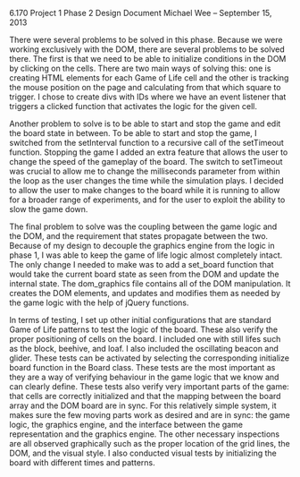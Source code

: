 6.170 Project 1 Phase 2 Design Document
Michael Wee – September 15, 2013

There were several problems to be solved in this phase. Because we were working exclusively with the DOM, there are several problems to be solved there. The first is that we need to be able to initialize conditions in the DOM by clicking on the cells. There are two main ways of solving this: one is creating HTML elements for each Game of Life cell and the other is tracking the mouse position on the page and calculating from that which square to trigger. I chose to create divs with IDs where we have an event listener that triggers a clicked function that activates the logic for the given cell.

Another problem to solve is to be able to start and stop the game and edit the board state in between. To be able to start and stop the game, I switched from the setInterval function to a recursive call of the setTimeout function. Stopping the game I added an extra feature that allows the user to change the speed of the gameplay of the board. The switch to setTimeout was crucial to allow me to change the milliseconds parameter from within the loop as the user changes the time while the simulation plays. I decided to allow the user to make changes to the board while it is running to allow for a broader range of experiments, and for the user to exploit the ability to slow the game down.

The final problem to solve was the coupling between the game logic and the DOM, and the requirement that states propagate between the two. Because of my design to decouple the graphics engine from the logic in phase 1, I was able to keep the game of life logic almost completely intact. The only change I needed to make was to add a set_board function that would take the current board state as seen from the DOM and update the internal state. The dom_graphics file contains all of the DOM manipulation. It creates the DOM elements, and updates and modifies them as needed by the game logic with the help of jQuery functions. 

In terms of testing, I set up other initial configurations that are standard Game of Life patterns to test the logic of the board. These also verify the proper positioning of cells on the board. I included one with still lifes such as the block, beehive, and loaf. I also included the oscillating beacon and glider. These tests can be activated by selecting the corresponding initialize board function in the Board class. These tests are the most important as they are a way of verifying behaviour in the game logic that we know and can clearly define. These tests also verify very important parts of the game: that cells are correctly initialized and that the mapping between the board array and the DOM board are in sync. For this relatively simple system, it makes sure the few moving parts work as desired and are in sync: the game logic, the graphics engine, and the interface between the game representation and the graphics engine. The other necessary inspections are all observed graphically such as the proper location of the grid lines, the DOM, and the visual style. I also conducted visual tests by initializing the board with different times and patterns.

